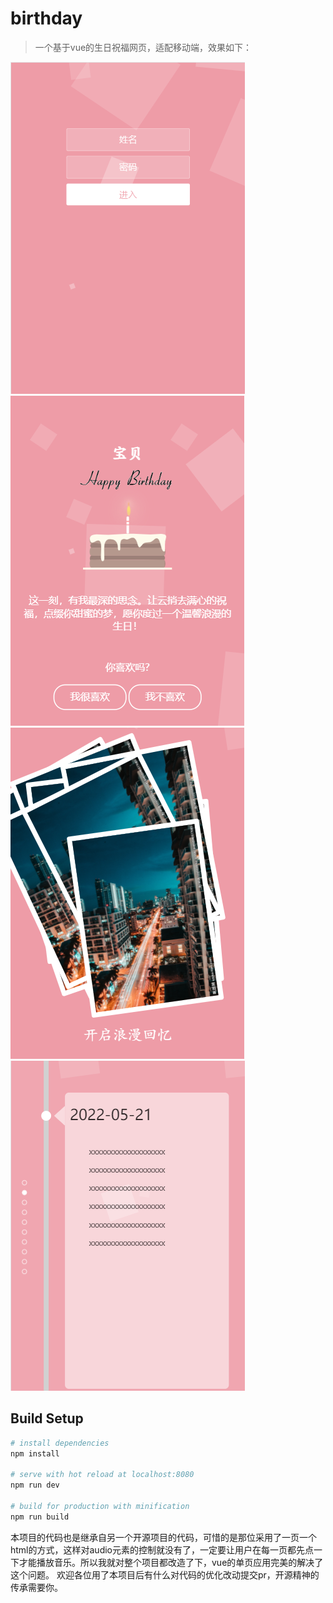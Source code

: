# birthday

> 一个基于vue的生日祝福网页，适配移动端，效果如下：

![第一页](/docs/login.png)
![第二页](/docs/cake.png)
![第三页](/docs/img.png)
![第四页](/docs/timeline.png)

## Build Setup

``` bash
# install dependencies
npm install

# serve with hot reload at localhost:8080
npm run dev

# build for production with minification
npm run build

```
本项目的代码也是继承自另一个开源项目的代码，可惜的是那位采用了一页一个html的方式，这样对audio元素的控制就没有了，一定要让用户在每一页都先点一下才能播放音乐。所以我就对整个项目都改造了下，vue的单页应用完美的解决了这个问题。
欢迎各位用了本项目后有什么对代码的优化改动提交pr，开源精神的传承需要你。
